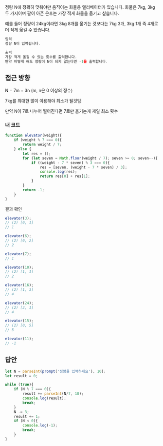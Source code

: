 정량 N에 정확히 맞춰야만 움직이는 화물용 엘리베이터가 있습니다.
화물은 7kg, 3kg 두 가지이며 팔이 아픈 은후는 가장 적게 화물을 옮기고 싶습니다.

예를 들어 정량이 24kg이라면 3kg 8개를 옮기는 것보다는
7kg 3개, 3kg 1개 즉 4개로 더 적게 옮길 수 있습니다.

```js
입력
정량 N이 입력됩니다.

출력
가장 적게 옮길 수 있는 횟수를 출력합니다.
만약 어떻게 해도 정량이 N이 되지 않는다면 -1을 출력합니다.
```
## 접근 방향
N = 7m + 3n (m, n은 0 이상의 정수)

7kg를 최대한 많이 이용해야 최소가 될것임

만약 N이 7로 나누어 떨어진다면 7로만 옮기는게 제일 최소 횟수

### 내 코드
```js
function elevator(weight){
    if (weight % 7 === 0){
        return weight / 7;
    } else {
        let res = [];
        for (let seven = Math.floor(weight / 7); seven >= 0; seven--){
            if ((weight - 7 * seven) % 3 === 0){
                res = [seven, (weight - 7 * seven) / 3];
                console.log(res);
                return res[0] + res[1];
            }
        }
        return -1;
    }
}
```
결과 확인
```js
elevator(3);
// (2) [0, 1]
// 1

elevator(6);
// (2) [0, 2]
// 2

elevator(7);
// 1

elevator(10);
// (2) [1, 1]
// 2

elevator(16);
// (2) [1, 3]
// 4

elevator(24);
// (2) [3, 1]
// 4

elevator(15);
// (2) [0, 5]
// 5

elevator(11);
// -1
```
## 답안
```js
let N = parseInt(prompt('정량을 입력하세요'), 10);
let result = 0;

while (true){
    if (N % 7 === 0){
        result += parseInt(N/7, 10);
        console.log(result);
        break;
    }
    N -= 3;
    result += 1;
    if (N < 0){
        console.log(-1);
        break;
    }
}
```